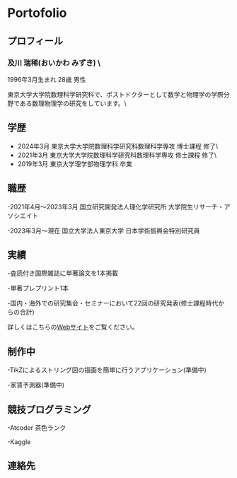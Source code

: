 # Portofolio

## プロフィール

### 及川 瑞稀(おいかわ みずき) \
1996年3月生まれ 28歳 男性

東京大学大学院数理科学研究科で、ポストドクターとして数学と物理学の学際分野である数理物理学の研究をしています。\


## 学歴
- 2024年3月 東京大学大学院数理科学研究科数理科学専攻 博士課程 修了\
- 2021年3月 東京大学大学院数理科学研究科数理科学専攻 修士課程 修了\
- 2019年3月 東京大学理学部物理学科 卒業

## 職歴
-2021年4月～2023年3月 国立研究開発法人理化学研究所 大学院生リサーチ・アソシエイト

-2023年3月～現在 国立大学法人東京大学 日本学術振興会特別研究員

## 実績
-査読付き国際雑誌に単著論文を1本掲載

-単著プレプリント1本

-国内・海外での研究集会・セミナーにおいて22回の研究発表(修士課程時代からの合計)

詳しくはこちらの[Webサイト](https://sites.google.com/view/oikawamizuki/home)をご覧ください。

## 制作中

-TikZによるストリング図の描画を簡単に行うアプリケーション(準備中)

-家賃予測器(準備中)

## 競技プログラミング

-Atcoder 茶色ランク

-Kaggle

## 連絡先
